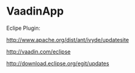 VaadinApp
==

Eclipe Plugin:

http://www.apache.org/dist/ant/ivyde/updatesite

http://vaadin.com/eclipse

http://download.eclipse.org/egit/updates

